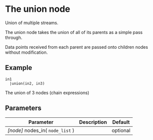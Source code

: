 The union node
=====================

Union of multiple streams.

The union node takes the union of all of its parents as a simple pass through.

Data points received from each parent are passed onto children nodes without modification.

Example
-------

```dfs  
in1
  |union(in2, in3) 
```

The union of 3 nodes (chain expressions)

Parameters
----------

Parameter     | Description | Default 
--------------|-------------|---------
_[node]_ nodes_in( `node_list` )|   | optional
 